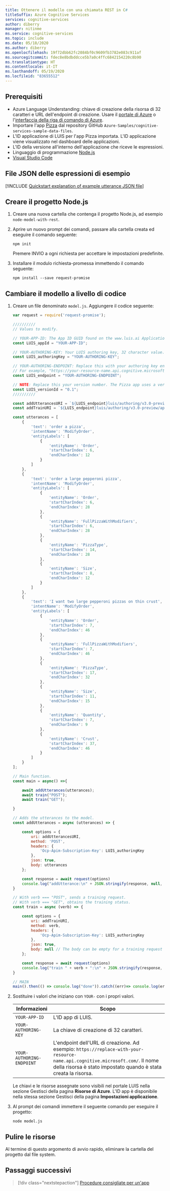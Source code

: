 ```yaml
---
title: Ottenere il modello con una chiamata REST in C#
titleSuffix: Azure Cognitive Services
services: cognitive-services
author: diberry
manager: nitinme
ms.service: cognitive-services
ms.topic: include
ms.date: 05/18/2020
ms.author: diberry
ms.openlocfilehash: 19f72dbb62fc2084bf0c9609fb3782e083c911af
ms.sourcegitcommit: fdec8e8bdbddcce5b7a0c4ffc6842154220c8b90
ms.translationtype: HT
ms.contentlocale: it-IT
ms.lasthandoff: 05/19/2020
ms.locfileid: "83655512"
---
```

## <a name="prerequisites"></a>Prerequisiti

* Azure Language Understanding: chiave di creazione della risorsa di 32 caratteri e URL dell'endpoint di creazione. Usare il [portale di Azure](../luis-how-to-azure-subscription.md#create-resources-in-the-azure-portal) o l'[interfaccia della riga di comando di Azure](../luis-how-to-azure-subscription.md#create-resources-in-azure-cli).
* Importare l'app [Pizza](https://github.com/Azure-Samples/cognitive-services-sample-data-files/blob/master/luis/apps/pizza-with-machine-learned-entity.json) dal repository GitHub `Azure-Samples/cognitive-services-sample-data-files`.
* L'ID applicazione di LUIS per l'app Pizza importata. L'ID applicazione viene visualizzato nel dashboard delle applicazioni.
* L'ID della versione all'interno dell'applicazione che riceve le espressioni.
* Linguaggio di programmazione [Node.js](https://nodejs.org/)
* [Visual Studio Code](https://code.visualstudio.com/)

## <a name="example-utterances-json-file"></a>File JSON delle espressioni di esempio

[!INCLUDE [Quickstart explanation of example utterance JSON file](get-started-get-model-json-example-utterances.md)]

## <a name="create-the-nodejs-project"></a>Creare il progetto Node.js

1. Creare una nuova cartella che contenga il progetto Node.js, ad esempio `node-model-with-rest`.

1. Aprire un nuovo prompt dei comandi, passare alla cartella creata ed eseguire il comando seguente:

    ```console
    npm init
    ```

    Premere INVIO a ogni richiesta per accettare le impostazioni predefinite.

1. Installare il modulo richiesta-promessa immettendo il comando seguente:

    ```console
    npm install --save request-promise
    ```

## <a name="change-model-programmatically"></a>Cambiare il modello a livello di codice

1. Creare un file denominato `model.js`. Aggiungere il codice seguente:

    ```javascript
    var request = require('request-promise');

    //////////
    // Values to modify.

    // YOUR-APP-ID: The App ID GUID found on the www.luis.ai Application Settings page.
    const LUIS_appId = "YOUR-APP-ID";

    // YOUR-AUTHORING-KEY: Your LUIS authoring key, 32 character value.
    const LUIS_authoringKey = "YOUR-AUTHORING-KEY";

    // YOUR-AUTHORING-ENDPOINT: Replace this with your authoring key endpoint.
    // For example, "https://your-resource-name.api.cognitive.microsoft.com/"
    const LUIS_endpoint = "YOUR-AUTHORING-ENDPOINT";

    // NOTE: Replace this your version number. The Pizza app uses a version number of "0.1".
    const LUIS_versionId = "0.1";
    //////////

    const addUtterancesURI = `${LUIS_endpoint}luis/authoring/v3.0-preview/apps/${LUIS_appId}/versions/${LUIS_versionId}/examples`;
    const addTrainURI = `${LUIS_endpoint}luis/authoring/v3.0-preview/apps/${LUIS_appId}/versions/${LUIS_versionId}/train`;

    const utterances = [
        {
            'text': 'order a pizza',
            'intentName': 'ModifyOrder',
            'entityLabels': [
                {
                    'entityName': 'Order',
                    'startCharIndex': 6,
                    'endCharIndex': 12
                }
            ]
        },
        {
            'text': 'order a large pepperoni pizza',
            'intentName': 'ModifyOrder',
            'entityLabels': [
                {
                    'entityName': 'Order',
                    'startCharIndex': 6,
                    'endCharIndex': 28
                },
                {
                    'entityName': 'FullPizzaWithModifiers',
                    'startCharIndex': 6,
                    'endCharIndex': 28
                },
                {
                    'entityName': 'PizzaType',
                    'startCharIndex': 14,
                    'endCharIndex': 28
                },
                {
                    'entityName': 'Size',
                    'startCharIndex': 8,
                    'endCharIndex': 12
                }
            ]
        },
        {
            'text': 'I want two large pepperoni pizzas on thin crust',
            'intentName': 'ModifyOrder',
            'entityLabels': [
                {
                    'entityName': 'Order',
                    'startCharIndex': 7,
                    'endCharIndex': 46
                },
                {
                    'entityName': 'FullPizzaWithModifiers',
                    'startCharIndex': 7,
                    'endCharIndex': 46
                },
                {
                    'entityName': 'PizzaType',
                    'startCharIndex': 17,
                    'endCharIndex': 32
                },
                {
                    'entityName': 'Size',
                    'startCharIndex': 11,
                    'endCharIndex': 15
                },
                {
                    'entityName': 'Quantity',
                    'startCharIndex': 7,
                    'endCharIndex': 9
                },
                {
                    'entityName': 'Crust',
                    'startCharIndex': 37,
                    'endCharIndex': 46
                }
            ]
        }
    ];

    // Main function.
    const main = async() =>{

        await addUtterances(utterances);
        await train("POST");
        await train("GET");

    }

    // Adds the utterances to the model.
    const addUtterances = async (utterances) => {

        const options = {
            uri: addUtterancesURI,
            method: 'POST',
            headers: {
                'Ocp-Apim-Subscription-Key': LUIS_authoringKey
            },
            json: true,
            body: utterances
        };

        const response = await request(options)
        console.log("addUtterance:\n" + JSON.stringify(response, null, 2));
    }

    // With verb === "POST", sends a training request.
    // With verb === "GET", obtains the training status.
    const train = async (verb) => {

        const options = {
            uri: addTrainURI,
            method: verb,
            headers: {
                'Ocp-Apim-Subscription-Key': LUIS_authoringKey
            },
            json: true,
            body: null // The body can be empty for a training request
        };

        const response = await request(options)
        console.log("train " + verb + ":\n" + JSON.stringify(response, null, 2));
    }

    // MAIN
    main().then(() => console.log("done")).catch((err)=> console.log(err));
    ```

1. Sostituire i valori che iniziano con `YOUR-` con i propri valori.

    |Informazioni|Scopo|
    |--|--|
    |`YOUR-APP-ID`| L'ID app di LUIS. |
    |`YOUR-AUTHORING-KEY`|La chiave di creazione di 32 caratteri.|
    |`YOUR-AUTHORING-ENDPOINT`| L'endpoint dell'URL di creazione. Ad esempio: `https://replace-with-your-resource-name.api.cognitive.microsoft.com/`. Il nome della risorsa è stato impostato quando è stata creata la risorsa.|

    Le chiavi e le risorse assegnate sono visibili nel portale LUIS nella sezione Gestisci della pagina **Risorse di Azure**. L'ID app è disponibile nella stessa sezione Gestisci della pagina **Impostazioni applicazione**.

1. Al prompt dei comandi immettere il seguente comando per eseguire il progetto:

    ```console
    node model.js
    ```

## <a name="clean-up-resources"></a>Pulire le risorse

Al termine di questo argomento di avvio rapido, eliminare la cartella del progetto dal file system.

## <a name="next-steps"></a>Passaggi successivi

> [!div class="nextstepaction"]
> [Procedure consigliate per un'app](../luis-concept-best-practices.md)